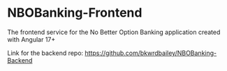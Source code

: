 # NBOBanking-Frontend
The frontend service for the No Better Option Banking application created with Angular 17+

Link for the backend repo: https://github.com/bkwrdbailey/NBOBanking-Backend

